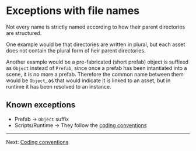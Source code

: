 # Exceptions with file names

Not every name is strictly named according to how their parent directories are structured.

One example would be that directories are written in plural, but each asset does not contain the plural form of heir parent directories.

Another example would be a pre-fabricated (short prefab) object is suffixed as `Object` instead of `Prefab`, since once a prefab has been intantiated into a scene, it is no more a prefab. Therefore the common name between them would be `Object`, as that would indicate it is linked to an asset, but in runtime it has been resolved to an instance.

## Known exceptions

- Prefab -> `Object` suffix
- Scripts/Runtime -> They follow the [coding conventions](./Coding%20conventions.md)

---

Next: [Coding conventions](./Coding%20conventions.md)